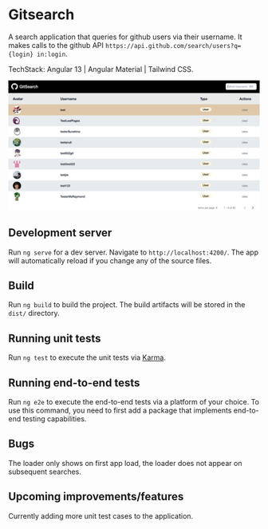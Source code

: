 # Gitsearch

A search application that queries for github users via their username. It makes calls to the github API `https://api.github.com/search/users?q={login} in:login`.


TechStack:  Angular 13 | Angular Material | Tailwind CSS.

![Screenshot](gitsearch.png)

## Development server

Run `ng serve` for a dev server. Navigate to `http://localhost:4200/`. The app will automatically reload if you change any of the source files.

## Build

Run `ng build` to build the project. The build artifacts will be stored in the `dist/` directory.

## Running unit tests

Run `ng test` to execute the unit tests via [Karma](https://karma-runner.github.io).

## Running end-to-end tests

Run `ng e2e` to execute the end-to-end tests via a platform of your choice. To use this command, you need to first add a package that implements end-to-end testing capabilities.

## Bugs

The loader only shows on first app load, the loader does not appear on subsequent searches.

## Upcoming improvements/features

Currently adding more unit test cases to the application.

